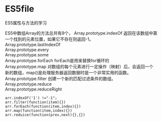 # ES5file
ES5属性与方法的学习  

ES5中数组Array的方法总共有9个，
Array.prototype.indexOf  返回在该数组中第一个找到的元素位置，如果它不存在则返回-1。  
Array.prototype.lastIndexOf  
Array.prototype.every  
Array.prototype.some  
Array.prototype.forEach  forEach是用来替换for循环的  
Array.prototype.map  对数组的每个元素进行一定操作（映射）后，会返回一个新的数组，map()是处理服务器返回数据时是一个非常实用的函数。  
Array.prototype.filter  创建一个新的匹配过滤条件的数组。
Array.prototype.reduce  
Array.prototype.reduceRight  


```
arr.indexOf('1') !="-1";
arr.filter(function(item){})
arr.forEach(function(item,index){})
arr.map(function(item,index){})
arr.reduice(function(prev,next){},{})
```
